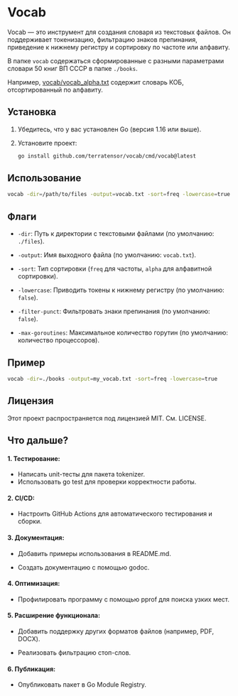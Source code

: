 # Vocab

Vocab — это инструмент для создания словаря из текстовых файлов. Он поддерживает токенизацию, фильтрацию знаков препинания, приведение к нижнему регистру и сортировку по частоте или алфавиту.

В папке `vocab` содержаться сформированные с разными параметрами словари 50 книг ВП СССР в папке `./books`. 

Например, [vocab/vocab_alpha.txt](https://github.com/terratensor/vocab/blob/main/vocab/vocab_alpha.txt) содержит словарь КОБ, отсортированный по алфавиту.

## Установка

1. Убедитесь, что у вас установлен Go (версия 1.16 или выше).
2. Установите проект:

   ```bash
   go install github.com/terratensor/vocab/cmd/vocab@latest

## Использование

```bash
vocab -dir=/path/to/files -output=vocab.txt -sort=freq -lowercase=true -filter-punct=true
```

## Флаги
- `-dir`: Путь к директории с текстовыми файлами (по умолчанию: `./files`).

- `-output`: Имя выходного файла (по умолчанию: `vocab.txt`).

- `-sort`: Тип сортировки (`freq` для частоты, `alpha` для алфавитной сортировки).

- `-lowercase`: Приводить токены к нижнему регистру (по умолчанию: `false`).

- `-filter-punct`: Фильтровать знаки препинания (по умолчанию: `false`).

- `-max-goroutines`: Максимальное количество горутин (по умолчанию: количество процессоров).

## Пример

```bash
vocab -dir=./books -output=my_vocab.txt -sort=freq -lowercase=true
```
## Лицензия
Этот проект распространяется под лицензией MIT. См. LICENSE.


## Что дальше?

#### 1. Тестирование:
 - Написать unit-тесты для пакета tokenizer.
 - Использовать go test для проверки корректности работы.

#### 2. CI/CD:
 - Настроить GitHub Actions для автоматического тестирования и сборки.

#### 3. Документация:

 - Добавить примеры использования в README.md.

 - Создать документацию с помощью godoc.

#### 4. Оптимизация:

 - Профилировать программу с помощью pprof для поиска узких мест.

#### 5. Расширение функционала:

 - Добавить поддержку других форматов файлов (например, PDF, DOCX).

 - Реализовать фильтрацию стоп-слов.

#### 6. Публикация:

 - Опубликовать пакет в Go Module Registry.

